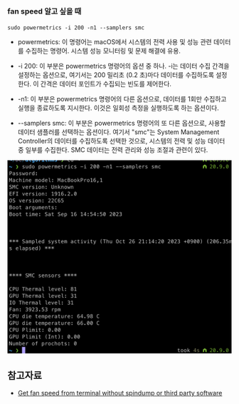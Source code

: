 ### fan speed 알고 싶을 때

`sudo powermetrics -i 200 -n1 --samplers smc`

- powermetrics: 이 명령어는 macOS에서 시스템의 전력 사용 및 성능 관련 데이터를 수집하는 명령어. 시스템 성능 모니터링 및 문제 해결에 유용.
- -i 200: 이 부분은 powermetrics 명령어의 옵션 중 하나. -i는 데이터 수집 간격을 설정하는 옵션으로, 여기서는 200 밀리초 (0.2 초)마다 데이터를 수집하도록 설정한다. 이 간격은 데이터 포인트가 수집되는 빈도를 제어한다.

- -n1: 이 부분은 powermetrics 명령어의 다른 옵션으로, 데이터를 1회만 수집하고 실행을 종료하도록 지시한다. 이것은 일회성 측정을 실행하도록 하는 옵션이다.

- --samplers smc: 이 부분은 powermetrics 명령어의 또 다른 옵션으로, 사용할 데이터 샘플러를 선택하는 옵션이다. 여기서 "smc"는 System Management Controller의 데이터를 수집하도록 선택한 것으로, 시스템의 전력 및 성능 데이터 중 일부를 수집한다. SMC 데이터는 전력 관리와 성능 조절과 관련이 있다.

![Alt text](image-2.png)

## 참고자료

- [Get fan speed from terminal without spindump or third party software](https://apple.stackexchange.com/questions/304949/get-fan-speed-from-terminal-without-spindump-or-third-party-software)
